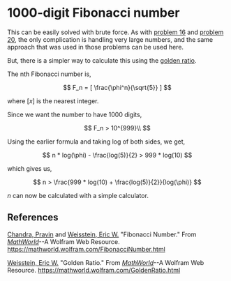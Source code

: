 # 1000-digit Fibonacci number
This can be easily solved with brute force. As with [problem 16](/src/016) and [problem 20](/src/020), the only complication is handling very large numbers, and the same approach that was used in those problems can be used here.

But, there is a simpler way to calculate this using the [golden ratio](https://mathworld.wolfram.com/GoldenRatio.html).

The nth Fibonacci number is,

$$
F_n = [ \frac{\phi^n}{\sqrt{5}} ]
$$

where $[x]$ is the nearest integer.

Since we want the number to have 1000 digits,

$$
F_n > 10^{999}\\
$$

Using the earlier formula and taking log of both sides, we get,

$$
n * log(\phi) - \frac{log(5)}{2} > 999 * log(10)
$$

which gives us,

$$
n  > \frac{999 * log(10) + \frac{log(5)}{2}}{log(\phi)}
$$

$n$ can now be calculated with a simple calculator.

## References
[Chandra, Pravin](https://mathworld.wolfram.com/topics/Chandra.html) and [Weisstein, Eric W.](https://mathworld.wolfram.com/about/author.html) "Fibonacci Number." From *[MathWorld](https://mathworld.wolfram.com/)*--A Wolfram Web Resource. https://mathworld.wolfram.com/FibonacciNumber.html

[Weisstein, Eric W.](https://mathworld.wolfram.com/about/author.html) "Golden Ratio." From *[MathWorld](https://mathworld.wolfram.com/)*--A Wolfram Web Resource. https://mathworld.wolfram.com/GoldenRatio.html
